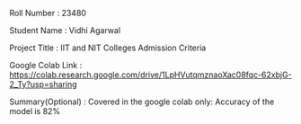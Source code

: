  Roll Number       :   23480

Student Name      :   Vidhi Agarwal

Project Title     :   IIT and NIT Colleges Admission Criteria 

Google Colab Link :   https://colab.research.google.com/drive/1LpHVutqmznaoXac08fqc-62xbjG-2_Ty?usp=sharing

Summary(Optional) :   Covered in the google colab only: Accuracy of the model is 82%
